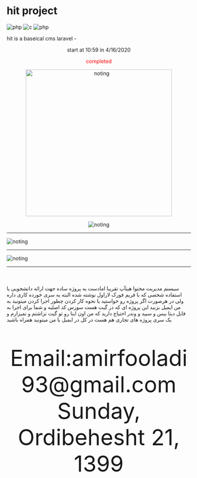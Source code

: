 # hit project 





![php](https://img.shields.io/packagist/php-v/symfony/symfony?label=php)
![c](https://img.shields.io/coveralls/github/jekyll/jekyll)
![php ](https://img.shields.io/appveyor/tests/NZSmartie/coap-net-iu0to)

hit is a  baseical cms laravel  - 
<center> </center>
<p align="center">start at 10:59 in 4/16/2020</p>
<p align="center" style="color: #ff0000"> completed</p>
<p align="center">
 
 <img alt="noting"  title="!" width="400" src="https://en.pimg.jp/055/077/640/1/55077640.jpg">
 </p>
 <p align="center">
 
 <img alt="noting"  title="!"  src="https://imgur.com/EFHYHcy.jpg">
 </p>
 <p align="center">
 <hr>
 <img alt="noting"  title="!"  src="https://imgur.com/ZbIkQ9p.jpg">
 </p>
 <p align="center">
 <hr>
 <img alt="noting"  title="!" src="https://imgur.com/MZVLAwS.jpg">
 </p>
 <hr>
<p align="center" style="font-size: 50px" dir="rtl">
 
 سیستم مدیریت محتوا هیتآپ تقریبا امادست یه پروژه ساده جهت ارائه دانشجویی یا استفاده شخصی که با فریم فورک لاراول نوشته شده البته یه سری خورده کاری داره ولی در هرصورت اگر پروژه رو خواستید یا نحوه کار کردن چطور اجرا کردن میتونید به من ایمیل بزنید این پروژه ای که در گیت هست سورس کد اصلیه و شما برای اجرا به فایل دیتا بیس و سیید و وندر احتیاج دارید که من اون اینا رو تو گیت نزاشتم و نمیزارم و یک سری پروژه های تجاری هم هست در کل در ایمیل با من میتونید همراه باشید   

</p>
<p align="center" style="font-size: 60px">
  Email:amirfooladi93@gmail.com</br>
 Sunday, Ordibehesht 21, 1399
  </p>
